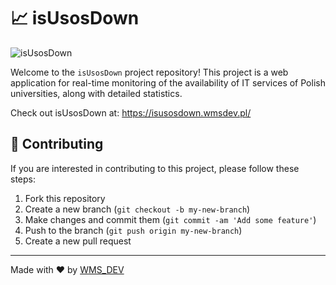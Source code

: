 # 📈 isUsosDown

<p>
  <img src="https://i.imgur.com/A6aTPrK.png" alt="isUsosDown">
</p>

Welcome to the `isUsosDown` project repository! This project is a web application for real-time monitoring of the availability of IT services of Polish universities, along with detailed statistics.

Check out isUsosDown at: https://isusosdown.wmsdev.pl/

## 🤝 Contributing

If you are interested in contributing to this project, please follow these steps:

1. Fork this repository
2. Create a new branch (`git checkout -b my-new-branch`)
3. Make changes and commit them (`git commit -am 'Add some feature'`)
4. Push to the branch (`git push origin my-new-branch`)
5. Create a new pull request

---

Made with ❤️ by [WMS_DEV](https://github.com/WMS-DEV)

